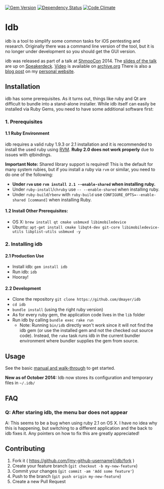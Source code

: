 [![Gem Version](https://badge.fury.io/rb/idb.svg)](http://badge.fury.io/rb/idb)
[![Dependency Status](https://gemnasium.com/dmayer/idb.png)](https://gemnasium.com/dmayer/idb)
[![Code Climate](https://codeclimate.com/github/dmayer/idb.png)](https://codeclimate.com/github/dmayer/idb)
<img src="https://stats.cysec.org/piwik.php?idsite=2&rec=1" style="border:0" alt="" />

# Idb

idb is a tool to simplify some common tasks for iOS pentesting and research. Originally there was a command line version of the tool, but it is no longer under development so you should get the GUI version.

idb was released as part of a talk at [ShmooCon](http://shmoocon.org) 2014. The [slides of the talk](https://speakerdeck.com/dmayer/introducing-idb-simplified-blackbox-ios-app-pentesting) are up on [Speakerdeck](https://speakerdeck.com/dmayer/introducing-idb-simplified-blackbox-ios-app-pentesting). [Video](https://archive.org/details/ShmooCon2014_Introducing_idb_Simplified_Blackbox_iOS_App_Pentesting) is available on [archive.org](http://www.archive.org) There is also a [blog post](http://cysec.org/blog/2014/01/23/idb-ios-research-slash-pentesting-tool/) on my [personal website](http://cysec.org).

## Installation

idb has some prerequisites. As it turns out, things like ruby and Qt are difficult to bundle into a stand-alone installer. While idb itself can easily be installed via Ruby Gems, you need to have some additional software first:

### 1. Prerequisites 
####  1.1 Ruby Environment
idb requires a valid ruby 1.9.3 or 2.1 installation and it is recommended to install the used ruby using [RVM](https://rvm.io/). **Ruby 2.0 does not work properly** due to issues with qtbindings.

**Important Note:** Shared library support is required! This is the default for many system rubies, but if you install a ruby via `rvm` or similar, you need to do one of the following:
* **Under `rvm` use `rvm install 2.1 --enable-shared` when installing ruby.**
* Under `ruby-install`/`chruby` use `-- --enable-shared` when installing ruby.
* Under `ruby-build`/`rbenv` with `ruby-build` use `CONFIGURE_OPTS=--enable-shared [command]` when installing Ruby.

#### 1.2 Install Other Prerequisites:
*  OS X: `brew install qt cmake usbmuxd libimobiledevice`
*  Ubuntu: `apt-get install cmake libqt4-dev git-core libimobiledevice-utils libplist-utils usbmuxd -y`

### 2. Installing idb
#### 2.1 Production Use
*  Install idb: `gem install idb`
*  Run idb: `idb`
*  Hooray!

#### 2.2 Development
* Clone the repository `git clone https://github.com/dmayer/idb`
* `cd idb`
* `bundle install` (using the right ruby version)
* As for every ruby gem, the application code lives in the `lib` folder 
* Run idb by calling `bundle exec rake run`
  * Note: Running `bin/idb` directly won't work since it will not find the idb gem (or use the installed gem and not the checked out source code).  Instead, the `rake` task runs idb in the current bundler environment where bundler supplies the gem from source. 


## Usage

See the basic [manual and walk-through](//github.com/dmayer/idb/wiki/Manual-and--Walk-Through) to get started.

**New as of October 2014:** Idb now stores its configuration and temporary files in `~/.idb/`

## FAQ

### Q: After staring idb, the menu bar does not appear
A: This seems to be a bug when using ruby 2.1 on OS X. I have no idea why this is happening, but switching to a different application and the back to idb fixes it. Any pointers on how to fix this are greatly appreciated!


## Contributing

1. Fork it ( https://github.com/[my-github-username]/idb/fork )
2. Create your feature branch (`git checkout -b my-new-feature`)
3. Commit your changes (`git commit -am 'Add some feature'`)
4. Push to the branch (`git push origin my-new-feature`)
5. Create a new Pull Request
